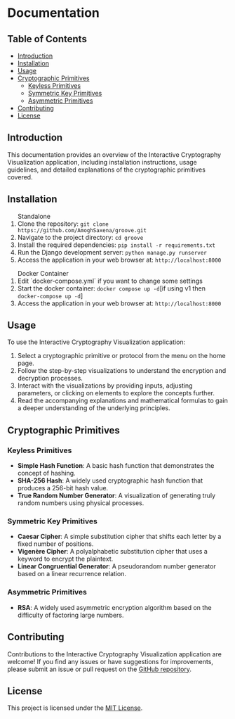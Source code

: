 <h1>Documentation</h1>
    <h2>Table of Contents</h2>
    <ul>
      <li><a href="#introduction">Introduction</a></li>
      <li><a href="#installation">Installation</a></li>
      <li><a href="#usage">Usage</a></li>
      <li>
        <a href="#primitives">Cryptographic Primitives</a>
        <ul>
          <li><a href="#keyless">Keyless Primitives</a></li>
          <li><a href="#symmetric">Symmetric Key Primitives</a></li>
          <li><a href="#asymmetric">Asymmetric Primitives</a></li>
        </ul>
      </li>
      <li><a href="#contributing">Contributing</a></li>
      <li><a href="#license">License</a></li>
    </ul>
    <h2 id="introduction">Introduction</h2>
    <p>
      This documentation provides an overview of the Interactive Cryptography
      Visualization application, including installation instructions, usage
      guidelines, and detailed explanations of the cryptographic primitives
      covered.
    </p>
    <h2 id="installation">Installation</h2>
    <ol>Standalone 
      <li>
        Clone the repository:
        <code
          >git clone https://github.com/AmoghSaxena/groove.git</code
        >
      </li>
      <li>
        Navigate to the project directory: <code>cd groove</code>
      </li>
      <li>
        Install the required dependencies:
        <code>pip install -r requirements.txt</code>
      </li>
      <li>
        Run the Django development server:
        <code>python manage.py runserver</code>
      </li>
      <li>
        Access the application in your web browser at:
        <code>http://localhost:8000</code>
      </li>
    </ol>
    <ol>Docker Container
    <li>
    Edit `docker-compose.yml` if you want to change some settings
    </li>
    <li>
    Start the docker container:
    <code>docker compose up -d</code>[if using v1 then <code>docker-compose up -d</code>]
    </li>
    <li>
        Access the application in your web browser at:
        <code>http://localhost:8000</code>
      </li>
    </ol>
    <h2 id="usage">Usage</h2>
    <p>To use the Interactive Cryptography Visualization application:</p>
    <ol>
      <li>
        Select a cryptographic primitive or protocol from the menu on the home
        page.
      </li>
      <li>
        Follow the step-by-step visualizations to understand the encryption and
        decryption processes.
      </li>
      <li>
        Interact with the visualizations by providing inputs, adjusting
        parameters, or clicking on elements to explore the concepts further.
      </li>
      <li>
        Read the accompanying explanations and mathematical formulas to gain a
        deeper understanding of the underlying principles.
      </li>
    </ol>
    <h2 id="primitives">Cryptographic Primitives</h2>
    <h3 id="keyless">Keyless Primitives</h3>
    <ul>
      <li>
        <strong>Simple Hash Function</strong>: A basic hash function that
        demonstrates the concept of hashing.
      </li>
      <li>
        <strong>SHA-256 Hash</strong>: A widely used cryptographic hash function
        that produces a 256-bit hash value.
      </li>
      <li>
        <strong>True Random Number Generator</strong>: A visualization of
        generating truly random numbers using physical processes.
      </li>
    </ul>
    <h3 id="symmetric">Symmetric Key Primitives</h3>
    <ul>
      <li>
        <strong>Caesar Cipher</strong>: A simple substitution cipher that shifts
        each letter by a fixed number of positions.
      </li>
      <li>
        <strong>Vigenère Cipher</strong>: A polyalphabetic substitution cipher
        that uses a keyword to encrypt the plaintext.
      </li>
      <li>
        <strong>Linear Congruential Generator</strong>: A pseudorandom number
        generator based on a linear recurrence relation.
      </li>
    </ul>
    <h3 id="asymmetric">Asymmetric Primitives</h3>
    <ul>
      <li>
        <strong>RSA</strong>: A widely used asymmetric encryption algorithm
        based on the difficulty of factoring large numbers.
      </li>
    </ul>
    <h2 id="contributing">Contributing</h2>
    <p>
      Contributions to the Interactive Cryptography Visualization application
      are welcome! If you find any issues or have suggestions for improvements,
      please submit an issue or pull request on the
      <a href="https://github.com/AmoghSaxena/groove"
        >GitHub repository</a
      >.
    </p>
    <h2 id="license">License</h2>
    <p>
      This project is licensed under the
      <a href="https://opensource.org/licenses/MIT">MIT License</a>.
    </p>
